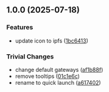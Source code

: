 ## 1.0.0 (2025-07-18)

### Features

* update icon to ipfs ([1bc6413](https://github.com/ipshipyard/ipfs-quicklaunch/commit/1bc64139fdb4903f3bb7809634b047965bb555c6))

### Trivial Changes

* change default gateways ([af1b88f](https://github.com/ipshipyard/ipfs-quicklaunch/commit/af1b88f7cdae065f383e0ae48e94e8edc314aced))
* remove tooltips ([01c1e6c](https://github.com/ipshipyard/ipfs-quicklaunch/commit/01c1e6cc86537ee6550c88017eb410b85bfbe62d))
* rename to quick launch ([a617402](https://github.com/ipshipyard/ipfs-quicklaunch/commit/a617402844cf851fbc77697f16fcc6e5d9de8cad))
